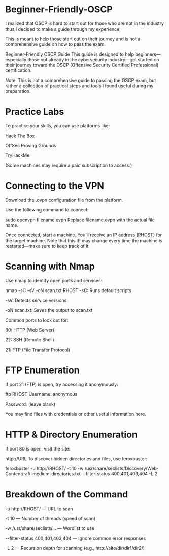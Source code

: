 # Beginner-Friendly-OSCP
I realized that OSCP is hard to start out for those who are not in the industry thus I decided to make a guide through my experience

This is meant to help those start out on their journey and is not a comprehensive guide on how to pass the exam.



Beginner-Friendly OSCP Guide
This guide is designed to help beginners—especially those not already in the cybersecurity industry—get started on their journey toward the OSCP (Offensive Security Certified Professional) certification.

Note: This is not a comprehensive guide to passing the OSCP exam, but rather a collection of practical steps and tools I found useful during my preparation.

# Practice Labs
To practice your skills, you can use platforms like:

Hack The Box

OffSec Proving Grounds

TryHackMe

(Some machines may require a paid subscription to access.)

# Connecting to the VPN
Download the .ovpn configuration file from the platform.

Use the following command to connect:


sudo openvpn filename.ovpn
Replace filename.ovpn with the actual file name.

Once connected, start a machine. You’ll receive an IP address (RHOST) for the target machine. Note that this IP may change every time the machine is restarted—make sure to keep track of it.

# Scanning with Nmap
Use nmap to identify open ports and services:


nmap -sC -sV -oN scan.txt RHOST
-sC: Runs default scripts

-sV: Detects service versions

-oN scan.txt: Saves the output to scan.txt

Common ports to look out for:

80: HTTP (Web Server)

22: SSH (Remote Shell)

21: FTP (File Transfer Protocol)

# FTP Enumeration
If port 21 (FTP) is open, try accessing it anonymously:


ftp RHOST
Username: anonymous

Password: (leave blank)

You may find files with credentials or other useful information here.

# HTTP & Directory Enumeration
If port 80 is open, visit the site:


http://URL
To discover hidden directories and files, use feroxbuster:


feroxbuster -u http://RHOST/ -t 10 -w /usr/share/seclists/Discovery/Web-Content/raft-medium-directories.txt --filter-status 400,401,403,404 -L 2
# Breakdown of the Command
-u http://RHOST/ — URL to scan

-t 10 — Number of threads (speed of scan)

-w /usr/share/seclists/... — Wordlist to use

--filter-status 400,401,403,404 — Ignore common error responses

-L 2 — Recursion depth for scanning (e.g., http://site/dir/dir1/dir2/)
